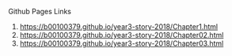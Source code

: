 Github Pages Links

1. https://b00100379.github.io/year3-story-2018/Chapter1.html
2. https://b00100379.github.io/year3-story-2018/Chapter02.html
3. https://b00100379.github.io/year3-story-2018/Chapter03.html
